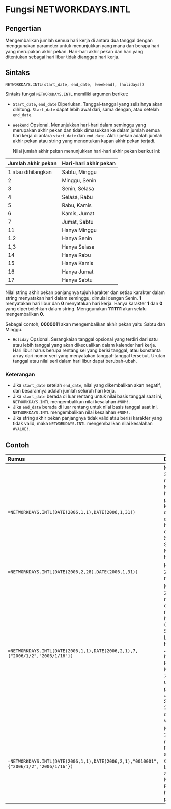 # Fungsi NETWORKDAYS.INTL

## Pengertian

Mengembalikan jumlah semua hari kerja di antara dua tanggal dengan menggunakan parameter untuk menunjukkan yang mana dan berapa hari yang merupakan akhir pekan. Hari-hari akhir pekan dan hari yang ditentukan sebagai hari libur tidak dianggap hari kerja.

## Sintaks

`NETWORKDAYS.INTL(start_date, end_date, [weekend], [holidays])`

Sintaks fungsi `NETWORKDAYS.INTL` memiliki argumen berikut:

* `Start_date`**,** `end_date`    Diperlukan. Tanggal-tanggal yang selisihnya akan dihitung. `Start_date` dapat lebih awal dari, sama dengan, atau setelah `end_date`.
* `Weekend` Opsional. Menunjukkan hari-hari dalam seminggu yang merupakan akhir pekan dan tidak dimasukkan ke dalam jumlah semua hari kerja di antara `start_date` dan `end_date`. Akhir pekan adalah jumlah akhir pekan atau string yang menentukan kapan akhir pekan terjadi.

  Nilai jumlah akhir pekan menunjukkan hari-hari akhir pekan berikut ini:

| **Jumlah akhir pekan** | **Hari-hari akhir pekan** |
| :--- | :--- |
| 1 atau dihilangkan | Sabtu, Minggu |
| 2 | Minggu, Senin |
| 3 | Senin, Selasa |
| 4 | Selasa, Rabu |
| 5 | Rabu, Kamis |
| 6 | Kamis, Jumat |
| 7 | Jumat, Sabtu |
| 11 | Hanya Minggu |
| 1.2 | Hanya Senin |
| 1,3 | Hanya Selasa |
| 14 | Hanya Rabu |
| 15 | Hanya Kamis |
| 16 | Hanya Jumat |
| 17 | Hanya Sabtu |

Nilai string akhir pekan panjangnya tujuh karakter dan setiap karakter dalam string menyatakan hari dalam seminggu, dimulai dengan Senin. **1** menyatakan hari libur dan **0** menyatakan hari kerja. Hanya karakter **1** dan **0** yang diperbolehkan dalam string. Menggunakan **1111111** akan selalu mengembalikan **0**.

Sebagai contoh, **0000011** akan mengembalikan akhir pekan yaitu Sabtu dan Minggu.

* `Holiday`    Opsional. Serangkaian tanggal opsional yang terdiri dari satu atau lebih tanggal yang akan dikecualikan dalam kalender hari kerja. Hari libur harus berupa rentang sel yang berisi tanggal, atau konstanta array dari nomor seri yang menyatakan tanggal-tanggal tersebut. Urutan tanggal atau nilai seri dalam hari libur dapat berubah-ubah.

### Keterangan

* Jika `start_date` setelah `end_date`, nilai yang dikembalikan akan negatif, dan besarannya adalah jumlah seluruh hari kerja.
* Jika `start_date` berada di luar rentang untuk nilai basis tanggal saat ini, `NETWORKDAYS.INTL` mengembalikan nilai kesalahan `#NUM!`.
* Jika `end_date` berada di luar rentang untuk nilai basis tanggal saat ini, `NETWORKDAYS.INTL` mengembalikan nilai kesalahan `#NUM!`.
* Jika string akhir pekan panjangnya tidak valid atau berisi karakter yang tidak valid, maka `NETWORKDAYS.INTL` mengembalikan nilai kesalahan `#VALUE!`.

## Contoh

| **Rumus** | **Deskripsi** | **Hasil** |
| :--- | :--- | :--- |
| `=NETWORKDAYS.INTL(DATE(2006,1,1),DATE(2006,1,31))` | Menghasilkan 22 hari kerja mendatang. Mengurangi 9 hari akhir pekan libur kerja \(5 Sabtu dan 4 Minggu\) dari total 31 hari di antara dua tanggal. Secara default, Sabtu dan Minggu adalah hari libur kerja. | 2,2 |
| `=NETWORKDAYS.INTL(DATE(2006,2,28),DATE(2006,1,31))` | Hasil -21, yaitu 21 hari kerja di masa lampau. | -21 |
| `=NETWORKDAYS.INTL(DATE(2006,1,1),DATE(2006,2,1),7,{"2006/1/2","2006/1/16"})` | Mengembalikan 22 hari kerja mendatang dengan mengurangi 10 hari libur kerja \(4 Jumat, 4 Sabtu, 2 Hari Libur\) dari 32 hari antara 1 Januari 2006 hingga 1 Februari 2006. Menggunakan 7 argumen untuk akhir pekan, yaitu Jumat dan Sabtu. Ada juga 2 hari libur dalam periode waktu ini. | 2,2 |
| `=NETWORKDAYS.INTL(DATE(2006,1,1),DATE(2006,2,1),"0010001",{"2006/1/2","2006/1/16"})` | Menghasilkan 22 hari kerja mendatang. Periode waktu sama seperti contoh langsung di atas, kecuali Minggu dan Rabu sebagai hari akhir pekan. | 0,20 |

